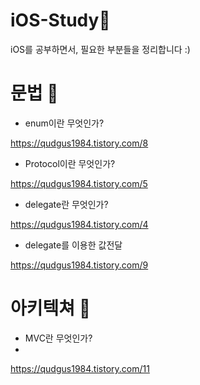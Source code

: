 # iOS-Study🌱

iOS를 공부하면서, 필요한 부분들을 정리합니다 :)


<h1>문법 👾</h1>

- enum이란 무엇인가?

https://qudgus1984.tistory.com/8


- Protocol이란 무엇인가?

https://qudgus1984.tistory.com/5



- delegate란 무엇인가?

https://qudgus1984.tistory.com/4

- delegate를 이용한 값전달

https://qudgus1984.tistory.com/9


<h1>아키텍쳐 👻</h1>

- MVC란 무엇인가?
- 
https://qudgus1984.tistory.com/11
